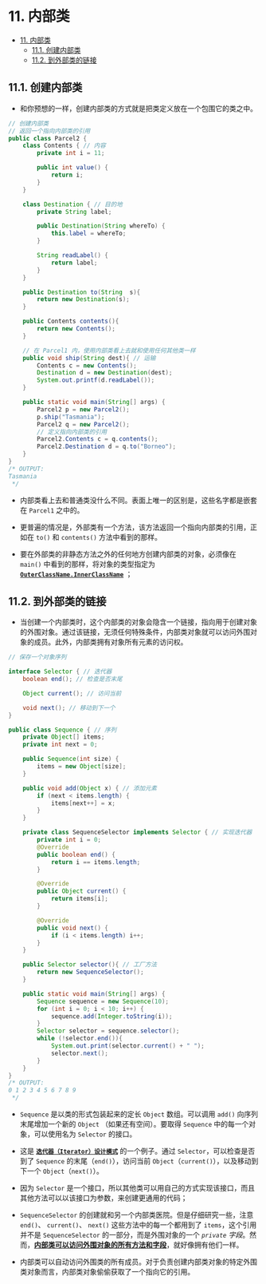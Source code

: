 # 11. 内部类

- [11. 内部类](#11-内部类)
  - [11.1. 创建内部类](#111-创建内部类)
  - [11.2. 到外部类的链接](#112-到外部类的链接)

## 11.1. 创建内部类

- 和你预想的一样，创建内部类的方式就是把类定义放在一个包围它的类之中。

``` java
// 创建内部类
// 返回一个指向内部类的引用
public class Parcel2 {
    class Contents { // 内容
        private int i = 11;

        public int value() {
            return i;
        }
    }

    class Destination { // 目的地
        private String label;

        public Destination(String whereTo) {
            this.label = whereTo;
        }

        String readLabel() {
            return label;
        }
    }

    public Destination to(String  s){
        return new Destination(s);
    }

    public Contents contents(){
        return new Contents();
    }

    // 在 Parcel1 内，使用内部类看上去就和使用任何其他类一样
    public void ship(String dest){ // 运输
        Contents c = new Contents();
        Destination d = new Destination(dest);
        System.out.printf(d.readLabel());
    }

    public static void main(String[] args) {
        Parcel2 p = new Parcel2();
        p.ship("Tasmania");
        Parcel2 q = new Parcel2();
        // 定义指向内部类的引用
        Parcel2.Contents c = q.contents();
        Parcel2.Destination d = q.to("Borneo");
    }
}
/* OUTPUT:
Tasmania
 */
```

- 内部类看上去和普通类没什么不同。表面上唯一的区别是，这些名字都是嵌套在 `Parcel1` 之中的。

- 更普遍的情况是，外部类有一个方法，该方法返回一个指向内部类的引用，正如在 `to()` 和 `contents()` 方法中看到的那样。

- 要在外部类的非静态方法之外的任何地方创建内部类的对象，必须像在 `main()` 中看到的那样，将对象的类型指定为 **<u>`OuterClassName.InnerClassName`</u>** ；

## 11.2. 到外部类的链接

- 当创建一个内部类时，这个内部类的对象会隐含一个链接，指向用于创建对象的外围对象。通过该链接，无须任何特殊条件，内部类对象就可以访问外围对象的成员。此外，内部类拥有对象所有元素的访问权。

``` java
// 保存一个对象序列

interface Selector { // 迭代器
    boolean end(); // 检查是否末尾

    Object current(); // 访问当前

    void next(); // 移动到下一个
}

public class Sequence { // 序列
    private Object[] items;
    private int next = 0;

    public Sequence(int size) {
        items = new Object[size];
    }

    public void add(Object x) { // 添加元素
        if (next < items.length) {
            items[next++] = x;
        }
    }

    private class SequenceSelector implements Selector { // 实现迭代器
        private int i = 0;
        @Override
        public boolean end() {
            return i == items.length;
        }

        @Override
        public Object current() {
            return items[i];
        }

        @Override
        public void next() {
            if (i < items.length) i++;
        }
    }

    public Selector selector(){ // 工厂方法
        return new SequenceSelector();
    }

    public static void main(String[] args) {
        Sequence sequence = new Sequence(10);
        for (int i = 0; i < 10; i++) {
            sequence.add(Integer.toString(i));
        }
        Selector selector = sequence.selector();
        while (!selector.end()){
            System.out.print(selector.current() + " ");
            selector.next();
        }
    }
}
/* OUTPUT:
0 1 2 3 4 5 6 7 8 9
 */
```

- `Sequence` 是以类的形式包装起来的定长 `Object` 数组。可以调用 `add()` 向序列末尾增加一个新的 `Object` （如果还有空间）。要取得 `Sequence` 中的每一个对象，可以使用名为 `Selector` 的接口。
- 这是 **<u>`迭代器（Iterator）设计模式`</u>** 的一个例子。通过 `Selector`，可以检查是否到了 `Sequence` 的末尾（`end()`），访问当前 `Object`（`current()`），以及移动到下一个 `Object`（`next()`）。
- 因为 `Selector` 是一个接口，所以其他类可以用自己的方式实现该接口，而且其他方法可以以该接口为参数，来创建更通用的代码；

- `SequenceSelector` 的创建就和另一个内部类医院。但是仔细研究一些，注意 `end()`、 `current()`、 `next()` 这些方法中的每一个都用到了 `items`，这个引用并不是 `SequenceSelector` 的一部分，而是外围对象的一个 *`private` 字段*。然而，**<u>内部类可以访问外围对象的所有方法和字段</u>**，就好像拥有他们一样。

- 内部类可以自动访问外围类的所有成员。对于负责创建内部类对象的特定外围类对象而言，内部类对象偷偷获取了一个指向它的引用。